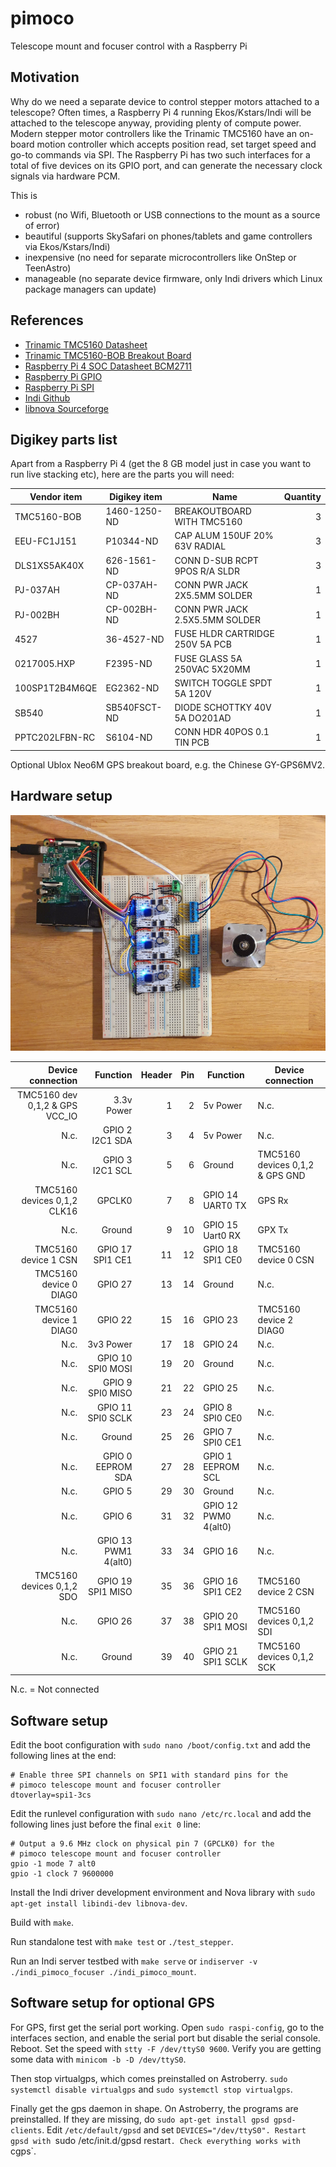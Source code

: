 # pimoco
Telescope mount and focuser control with a Raspberry Pi 


## Motivation

Why do we need a separate device to control stepper motors attached to a telescope? Often times, a Raspberry Pi 4 running Ekos/Kstars/Indi will be attached to the telescope anyway, providing plenty of compute power. Modern stepper motor controllers like the Trinamic TMC5160 have an on-board motion controller which accepts position read, set target speed and go-to commands via SPI. The Raspberry Pi has two such interfaces for a total of five devices on its GPIO port, and can generate the necessary clock signals via hardware PCM.

This is 
* robust (no Wifi, Bluetooth or USB connections to the mount as a source of error)
* beautiful (supports SkySafari on phones/tablets and game controllers via Ekos/Kstars/Indi) 
* inexpensive (no need for separate microcontrollers like OnStep or TeenAstro)
* manageable (no separate device firmware, only Indi drivers which Linux package managers can update)    


## References

* [Trinamic TMC5160 Datasheet](https://www.trinamic.com/fileadmin/assets/Products/ICs_Documents/TMC5160A_Datasheet_Rev1.14.pdf)
* [Trinamic TMC5160-BOB Breakout Board](https://www.trinamic.com/fileadmin/assets/Products/Eval_Documents/TMC5160-BOB_datasheet_rev1.10.pdf)
* [Raspberry Pi 4 SOC Datasheet BCM2711](https://www.raspberrypi.org/documentation/hardware/raspberrypi/bcm2711/rpi_DATA_2711_1p0.pdf)
* [Raspberry Pi GPIO](https://www.raspberrypi.org/documentation/hardware/raspberrypi/gpio/README.md)
* [Raspberry Pi SPI](https://www.raspberrypi.org/documentation/hardware/raspberrypi/spi/README.md)
* [Indi Github](https://github.com/indilib/indi)
* [libnova Sourceforge](http://libnova.sourceforge.net/)


## Digikey parts list

Apart from a Raspberry Pi 4 (get the 8 GB model just in case you want to run live stacking etc), here are the parts you will need:

| Vendor item    | Digikey item | Name                            | Quantity |
|----------------|--------------|---------------------------------|---------:|
| TMC5160-BOB    | 1460-1250-ND | BREAKOUTBOARD WITH TMC5160      |        3 |
| EEU-FC1J151    | P10344-ND    | CAP ALUM 150UF 20% 63V RADIAL   |        3 |
| DLS1XS5AK40X   | 626-1561-ND  | CONN D-SUB RCPT 9POS R/A SLDR   |        3 |
| PJ-037AH       | CP-037AH-ND  | CONN PWR JACK 2X5.5MM SOLDER    |        1 |
| PJ-002BH       | CP-002BH-ND  | CONN PWR JACK 2.5X5.5MM SOLDER  |        1 |
| 4527           | 36-4527-ND   | FUSE HLDR CARTRIDGE 250V 5A PCB |        1 |
| 0217005.HXP    | F2395-ND     | FUSE GLASS 5A 250VAC 5X20MM     |        1 |
| 100SP1T2B4M6QE | EG2362-ND    | SWITCH TOGGLE SPDT 5A 120V      |        1 |
| SB540          | SB540FSCT-ND | DIODE SCHOTTKY 40V 5A DO201AD   |        1 |
| PPTC202LFBN-RC | S6104-ND     | CONN HDR 40POS 0.1 TIN PCB      |        1 | 

Optional Ublox Neo6M GPS breakout board, e.g. the Chinese GY-GPS6MV2.

## Hardware setup

![First breadboard](hardware/first-breadboard.jpg)

| Device connection            | Function            |Header|Pin| Function            | Device connection           |
|-----------------------------:|--------------------:|-----:|--:|---------------------|-----------------------------|
| TMC5160 dev 0,1,2 & GPS VCC_IO | 3.3v Power          |     1|  2| 5v Power            | N.c.                        |
| N.c.                         | GPIO  2 I2C1 SDA    |     3|  4| 5v Power            | N.c.                        |
| N.c.                         | GPIO  3 I2C1 SCL    |     5|  6| Ground              | TMC5160 devices 0,1,2 & GPS GND   |
| TMC5160 devices 0,1,2 CLK16  | GPCLK0              |     7|  8| GPIO 14 UART0 TX    | GPS Rx                      |
| N.c.                         | Ground              |     9| 10| GPIO 15 Uart0 RX    | GPX Tx                      |
| TMC5160 device 1 CSN         | GPIO 17 SPI1 CE1    |    11| 12| GPIO 18 SPI1 CE0    | TMC5160 device 0 CSN        |
| TMC5160 device 0 DIAG0       | GPIO 27             |    13| 14| Ground              | N.c.                        |
| TMC5160 device 1 DIAG0       | GPIO 22             |    15| 16| GPIO 23             | TMC5160 device 2 DIAG0      |
| N.c.                         | 3v3 Power           |    17| 18| GPIO 24             | N.c.                        |
| N.c.                         | GPIO 10 SPI0 MOSI   |    19| 20| Ground              | N.c.                        |
| N.c.                         | GPIO  9 SPI0 MISO   |    21| 22| GPIO 25             | N.c.                        |
| N.c.                         | GPIO 11 SPI0 SCLK   |    23| 24| GPIO  8 SPI0 CE0    | N.c.                        |
| N.c.                         | Ground              |    25| 26| GPIO  7 SPI0 CE1    | N.c.                        |
| N.c.                         | GPIO  0 EEPROM SDA  |    27| 28| GPIO  1 EEPROM SCL  | N.c.                        |
| N.c.                         | GPIO  5             |    29| 30| Ground              | N.c.                        |
| N.c.                         | GPIO  6             |    31| 32| GPIO 12 PWM0 4(alt0)| N.c.                        |
| N.c.                         | GPIO 13 PWM1 4(alt0)|    33| 34| GPIO 16             | N.c.                        |
| TMC5160 devices 0,1,2 SDO    | GPIO 19 SPI1 MISO   |    35| 36| GPIO 16 SPI1 CE2    | TMC5160 device 2 CSN        |
| N.c.                         | GPIO 26             |    37| 38| GPIO 20 SPI1 MOSI   | TMC5160 devices 0,1,2 SDI   |
| N.c.                         | Ground              |    39| 40| GPIO 21 SPI1 SCLK   | TMC5160 devices 0,1,2 SCK   | 

N.c. = Not connected


## Software setup

Edit the boot configuration with `sudo nano /boot/config.txt` and add the following lines at the end:

```
# Enable three SPI channels on SPI1 with standard pins for the
# pimoco telescope mount and focuser controller
dtoverlay=spi1-3cs
```

Edit the runlevel configuration with `sudo nano /etc/rc.local` and add the following lines just before the final `exit 0` line:

```
# Output a 9.6 MHz clock on physical pin 7 (GPCLK0) for the 
# pimoco telescope mount and focuser controller
gpio -1 mode 7 alt0
gpio -1 clock 7 9600000
```

Install the Indi driver development environment and Nova library with `sudo apt-get install libindi-dev libnova-dev`.

Build with `make`.

Run standalone test with `make test` or `./test_stepper`.

Run an Indi server testbed with `make serve` or `indiserver -v ./indi_pimoco_focuser ./indi_pimoco_mount`.


## Software setup for optional GPS

For GPS, first get the serial port working. Open `sudo raspi-config`, go to the interfaces section, and enable the serial port but disable the serial console. Reboot. Set the speed with `stty -F /dev/ttyS0 9600`. Verify you are getting some data with `minicom -b -D /dev/ttyS0`.

Then stop virtualgps, which comes preinstalled on Astroberry. `sudo systemctl disable virtualgps` and `sudo systemctl stop virtualgps`.

Finally get the gps daemon in shape. On Astroberry, the programs are preinstalled. If they are missing, do `sudo apt-get install gpsd gpsd-clients`. Edit `/etc/default/gpsd` and set `DEVICES="/dev/ttyS0". Restart gpsd with `sudo /etc/init.d/gpsd restart`. Check everything works with `cgps`. 

